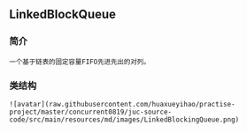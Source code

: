 ## LinkedBlockQueue

### 简介

    一个基于链表的固定容量FIFO先进先出的对列。
    
### 类结构
    
    ![avatar](raw.githubusercontent.com/huaxueyihao/practise-project/master/concurrent0819/juc-source-code/src/main/resources/md/images/LinkedBlockingQueue.png)
                          
    
    
    
    


